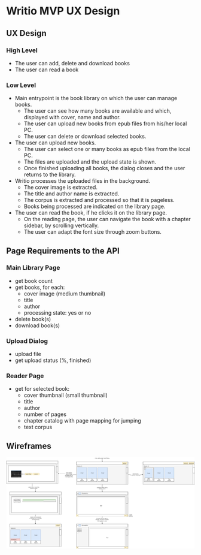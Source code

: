 # Writio MVP UX Design

## UX Design

### High Level

- The user can add, delete and download books
- The user can read a book

### Low Level

- Main entrypoint is the book library on which the user can manage books.
  - The user can see how many books are available and which, displayed with cover, name and author.
  - The user can upload new books from epub files from his/her local PC.
  - The user can delete or download selected books.
- The user can upload new books.
  - The user can select one or many books as epub files from the local PC.
  - The files are uploaded and the upload state is shown.
  - Once finished uploading all books, the dialog closes and the user returns to the library.
- Writio processes the uploaded files in the background.
  - The cover image is extracted.
  - The title and author name is extracted.
  - The corpus is extracted and processed so that  it is pageless.
  - Books being processed are indicated on the library page.
- The user can read the book, if he clicks it on the library page.
  - On the reading page, the user can navigate the book with a chapter sidebar, by scrolling vertically.
  - The user can adapt the font size through zoom buttons.

## Page Requirements to the API

### Main Library Page

- get book count
- get books, for each:
  - cover image (medium thumbnail)
  - title
  - author
  - processing state: yes or no
- delete book(s)
- download book(s)

### Upload Dialog

- upload file
- get upload status (%, finished)

### Reader Page

- get for selected book:
  - cover thumbnail (small thumbnail)
  - title
  - author
  - number of pages
  - chapter catalog with page mapping for jumping
  - text corpus

## Wireframes

![writio_mvp_wireframe](./writio_mvp_wireframe.jpg)